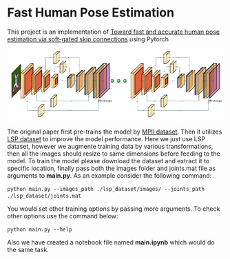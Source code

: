 # Fast Human Pose Estimation
This project is an implementation of [Toward fast and accurate human pose estimation via soft-gated skip connections](https://arxiv.org/abs/2002.11098) using Pytorch

![](images/model_architecture.png)

The original paper first pre-trains the model by [MPII dataset](http://human-pose.mpi-inf.mpg.de/). Then it utilizes [LSP dataset](https://sam.johnson.io/research/lsp.html) to improve the model performance. Here we just use LSP dataset, however we augmente training data by various transformations, then all the images should resize to same dimensions before feeding to the model.
To train the model please download the dataset and extract it to specific location, finally pass both the images folder and joints.mat file as arguments to **main.py**. As an example consider the following command:
```
python main.py --images_path ./lsp_dataset/images/ --joints_path ./lsp_dataset/joints.mat
```
You would set other training options by passing more arguments. To check other options use the command below:
```
python main.py --help
```
Also we have created a notebook file named **main.ipynb** which would do the same task.

